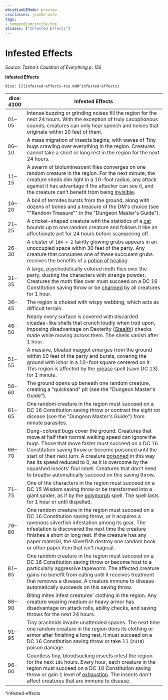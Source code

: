 ```yaml
---
obsidianUIMode: preview
cssclasses: json5e-note
tags:
- compendium/src/5e/tce
aliases: ["Infested Effects"]
---
```

# Infested Effects
*Source: Tasha's Cauldron of Everything p. 156* 

**Infested Effects**

`dice: [](infested-effects-tce.md#^infested-effects)`

| dice: d100 | Infested Effects |
|------------|------------------|
| 01–05 | Intense buzzing or grinding noises fill the region for the next 24 hours. With the exception of truly cacophonous sounds, creatures can only hear speech and noises that originate within 10 feet of them. |
| 06–10 | A mass migration of insects begins, with waves of Tiny bugs crawling over everything in the region. Creatures cannot take a short or long rest in the region for the next 24 hours. |
| 11–15 | A swarm of bioluminescent flies converges on one random creature in the region. For the next minute, the creature sheds dim light in a 10-foot radius, any attack against it has advantage if the attacker can see it, and the creature can't benefit from being [invisible](/Systems/5e/rules/conditions.md#invisible). |
| 16–20 | A boil of termites bursts from the ground, along with dozens of bones and a treasure of the DM's choice (see ""Random Treasure"" in the "Dungeon Master's Guide"). |
| 21–25 | A cricket-shaped creature with the statistics of a [cat](/Systems/5e/bestiary/beast/cat.md) bounds up to one random creature and follows it like an affectionate pet for 24 hours before scampering off. |
| 26–30 | A cluster of `1d4 + 2` faintly glowing grubs appears in an unoccupied space within 30 feet of the party. Any creature that consumes one of these succulent grubs receives the benefits of a [potion of healing](/Systems/5e/items/potion-of-healing.md). |
| 31–35 | A large, psychedelically colored moth flies over the party, dusting the characters with strange powder. Creatures the moth flies over must succeed on a DC 16 Constitution saving throw or be [charmed](/Systems/5e/rules/conditions.md#charmed) by all creatures for 1 hour. |
| 36–45 | The region is choked with wispy webbing, which acts as difficult terrain. |
| 46–50 | Nearly every surface is covered with discarded cicadae-like shells that crunch loudly when trod upon, imposing disadvantage on Dexterity ([Stealth](/Systems/5e/rules/skills.md#Stealth)) checks made while moving across them. The shells vanish after 1 hour. |
| 51–55 | A massive, bloated maggot emerges from the ground within 10 feet of the party and bursts, covering the ground with ichor in a 10-foot square centered on it. This region is affected by the [grease](/Systems/5e/spells/grease.md) spell (save DC 13) for 1 minute. |
| 56–60 | The ground opens up beneath one random creature, creating a "quicksand" pit (see the "Dungeon Master's Guide"). |
| 61–65 | One random creature in the region must succeed on a DC 16 Constitution saving throw or contract the sight rot disease (see the "Dungeon Master's Guide") from minute parasites. |
| 66–70 | Dung-colored bugs cover the ground. Creatures that move at half their normal walking speed can ignore the bugs. Those that move faster must succeed on a DC 16 Constitution saving throw or become [poisoned](/Systems/5e/rules/conditions.md#poisoned) until the start of their next turn. A creature [poisoned](/Systems/5e/rules/conditions.md#poisoned) in this way has its speed reduced to 0, as it is overcome by the squashed insects' foul smell. Creatures that don't need to breathe automatically succeed on this saving throw. |
| 71–75 | One of the characters in the region must succeed on a DC 15 Wisdom saving throw or be transformed into a giant spider, as if by the [polymorph](/Systems/5e/spells/polymorph.md) spell. The spell lasts for 1 hour or until dispelled. |
| 76–80 | One random creature in the region must succeed on a DC 16 Constitution saving throw, or it acquires a ravenous silverfish infestation among its gear. The infestation is discovered the next time the creature finishes a short or long rest. If the creature has any paper material, the silverfish destroy one random book or other paper item that isn't magical. |
| 81–85 | One random creature in the region must succeed on a DC 16 Constitution saving throw or become host to a particularly aggressive tapeworm. The affected creature gains no benefit from eating until it receives treatment that removes a disease. A creature immune to disease automatically succeeds on this saving throw. |
| 86–90 | Biting mites infest creatures' clothing in the region. Any creature wearing medium or heavy armor has disadvantage on attack rolls, ability checks, and saving throws for the next 24 hours. |
| 91–95 | Tiny arachnids invade unattended spaces. The next time one random creature in the region dons its clothing or armor after finishing a long rest, it must succeed on a DC 16 Constitution saving throw or take 11 (`2d10`) poison damage. |
| 96–00 | Countless tiny, bloodsucking insects infest the region for the next `1d6` hours. Every hour, each creature in the region must succeed on a DC 10 Constitution saving throw or gain 1 level of [exhaustion](/Systems/5e/rules/conditions.md#exhaustion). The insects don't affect creatures that are immune to disease. |
^infested-effects